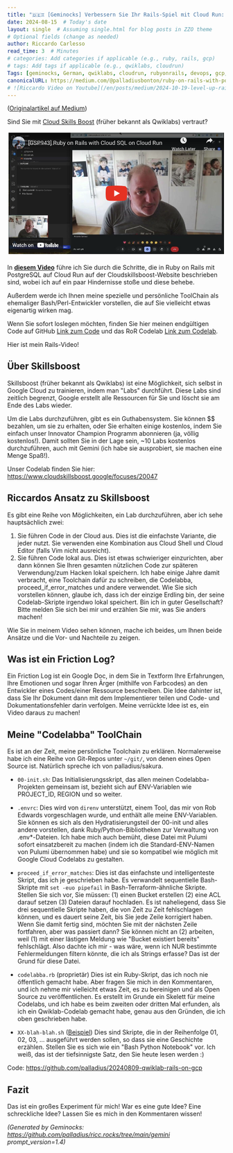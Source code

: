 ```yaml
---
title: "🇩🇪♊ [Geminocks] Verbessern Sie Ihr Rails-Spiel mit Cloud Run: Ein Qwiklabs Deep Dive"
date: 2024-08-15  # Today's date
layout: single  # Assuming single.html for blog posts in ZZO theme
# Optional fields (change as needed)
author: Riccardo Carlesso
read_time: 3  # Minutes
# categories: Add categories if applicable (e.g., ruby, rails, gcp)
# tags: Add tags if applicable (e.g., qwiklabs, cloudrun)
Tags: [geminocks, German, qwiklabs, cloudrun, rubyonrails, devops, gcp, googlecloud, toolchain, skillsboost, cloudskillsboost ]
canonicalURL: https://medium.com/@palladiusbonton/ruby-on-rails-with-postgresql-on-cloud-run-bdaaf0b26e0b
# ![Riccardo Video on Youtube](/en/posts/medium/2024-10-19-level-up-rails/ricc-qwiklab-video.png)
---
```


([Originalartikel auf Medium](https://medium.com/@palladiusbonton/ruby-on-rails-with-postgresql-on-cloud-run-bdaaf0b26e0b))

Sind Sie mit [Cloud Skills Boost](https://www.cloudskillsboost.google/) (früher bekannt als Qwiklabs) vertraut?

![Riccardo Video auf Youtube](ricc-qwiklab-video.png)

In **[diesem Video](https://www.youtube.com/watch?v=vpPftSHE9kM)** führe ich Sie durch die Schritte, die in Ruby on Rails mit PostgreSQL auf Cloud Run auf der Cloudskillsboost-Website beschrieben sind, wobei ich auf ein paar Hindernisse stoße und diese behebe.

Außerdem werde ich Ihnen meine spezielle und persönliche ToolChain als ehemaliger Bash/Perl-Entwickler vorstellen, die auf Sie vielleicht etwas eigenartig wirken mag.

Wenn Sie sofort loslegen möchten, finden Sie hier meinen endgültigen Code auf GitHub [Link zum Code](https://github.com/palladius/20240809-qwiklab-rails-on-gcp) und das RoR Codelab [Link zum Codelab](https://www.cloudskillsboost.google/focuses/20047).

Hier ist mein Rails-Video!

## **Über Skillsboost**

Skillsboost (früher bekannt als Qwiklabs) ist eine Möglichkeit, sich selbst in Google Cloud zu trainieren, indem man "Labs" durchführt. Diese Labs sind zeitlich begrenzt, Google erstellt alle Ressourcen für Sie und löscht sie am Ende des Labs wieder.

Um die Labs durchzuführen, gibt es ein Guthabensystem. Sie können $$ bezahlen, um sie zu erhalten, oder Sie erhalten einige kostenlos, indem Sie einfach unser Innovator Champion Programm abonnieren (ja, völlig kostenlos!). Damit sollten Sie in der Lage sein, ~10 Labs kostenlos durchzuführen, auch mit Gemini (ich habe sie ausprobiert, sie machen eine Menge Spaß!).

Unser Codelab finden Sie hier: https://www.cloudskillsboost.google/focuses/20047

## **Riccardos Ansatz zu Skillsboost**

Es gibt eine Reihe von Möglichkeiten, ein Lab durchzuführen, aber ich sehe hauptsächlich zwei:

1. Sie führen Code in der Cloud aus. Dies ist die einfachste Variante, die jeder nutzt. Sie verwenden eine Kombination aus Cloud Shell und Cloud Editor (falls Vim nicht ausreicht).
2. Sie führen Code lokal aus. Dies ist etwas schwieriger einzurichten, aber dann können Sie Ihren gesamten nützlichen Code zur späteren Verwendung/zum Hacken lokal speichern. Ich habe einige Jahre damit verbracht, eine Toolchain dafür zu schreiben, die Codelabba, proceed_if_error_matches und andere verwendet. Wie Sie sich vorstellen können, glaube ich, dass ich der einzige Erdling bin, der seine Codelab-Skripte irgendwo lokal speichert. Bin ich in guter Gesellschaft? Bitte melden Sie sich bei mir und erzählen Sie mir, was Sie anders machen!

Wie Sie in meinem Video sehen können, mache ich beides, um Ihnen beide Ansätze und die Vor- und Nachteile zu zeigen.

## **Was ist ein Friction Log?**

Ein Friction Log ist ein Google Doc, in dem Sie in Textform Ihre Erfahrungen, Ihre Emotionen und sogar Ihren Ärger (mithilfe von Farbcodes) an den Entwickler eines Codes/einer Ressource beschreiben. Die Idee dahinter ist, dass Sie Ihr Dokument dann mit dem Implementierer teilen und Code- und Dokumentationsfehler darin verfolgen. Meine verrückte Idee ist es, ein Video daraus zu machen!

## **Meine "Codelabba" ToolChain**

Es ist an der Zeit, meine persönliche Toolchain zu erklären. Normalerweise habe ich eine Reihe von Git-Repos unter `~/git/`, von denen eines Open Source ist. Natürlich spreche ich von palladius/sakura.

* `00-init.sh`: Das Initialisierungsskript, das allen meinen Codelabba-Projekten gemeinsam ist, bezieht sich auf ENV-Variablen wie PROJECT_ID, REGION und so weiter.

* `.envrc`: Dies wird von `direnv` unterstützt, einem Tool, das mir von Rob Edwards vorgeschlagen wurde, und enthält alle meine ENV-Variablen. Sie können es sich als den Hydratisierungsteil der 00-init und alles andere vorstellen, dank Ruby/Python-Bibliotheken zur Verwaltung von .env*-Dateien. Ich habe mich auch bemüht, diese Datei mit Pulumi sofort einsatzbereit zu machen (indem ich die Standard-ENV-Namen von Pulumi übernommen habe) und sie so kompatibel wie möglich mit Google Cloud Codelabs zu gestalten.

* `proceed_if_error_matches`: Dies ist das einfachste und intelligenteste Skript, das ich je geschrieben habe. Es verwandelt sequentielle Bash-Skripte mit `set -euo pipefail` in Bash-Terraform-ähnliche Skripte. Stellen Sie sich vor, Sie müssen: (1) einen Bucket erstellen (2) eine ACL darauf setzen (3) Dateien darauf hochladen. Es ist naheliegend, dass Sie drei sequentielle Skripte haben, die von Zeit zu Zeit fehlschlagen können, und es dauert seine Zeit, bis Sie jede Zeile korrigiert haben. Wenn Sie damit fertig sind, möchten Sie mit der nächsten Zeile fortfahren, aber was passiert dann? Sie können nicht an (2) arbeiten, weil (1) mit einer lästigen Meldung wie "Bucket existiert bereits" fehlschlägt. Also dachte ich mir - was wäre, wenn ich NUR bestimmte Fehlermeldungen filtern könnte, die ich als Strings erfasse? Das ist der Grund für diese Datei.

* `codelabba.rb` (proprietär) Dies ist ein Ruby-Skript, das ich noch nie öffentlich gemacht habe. Aber fragen Sie mich in den Kommentaren, und ich nehme mir vielleicht etwas Zeit, es zu bereinigen und als Open Source zu veröffentlichen. Es erstellt im Grunde ein Skelett für meine Codelabs, und ich habe es beim zweiten oder dritten Mal erfunden, als ich ein Qwiklab-Codelab gemacht habe, genau aus den Gründen, die ich oben geschrieben habe.

* `XX-blah-blah.sh` ([Beispiel](https://github.com/palladius/20240809-qwiklab-rails-on-gcp)) Dies sind Skripte, die in der Reihenfolge 01, 02, 03, ... ausgeführt werden sollen, so dass sie eine Geschichte erzählen. Stellen Sie es sich wie ein "Bash Python Notebook" vor. Ich weiß, das ist der tiefsinnigste Satz, den Sie heute lesen werden :)

Code: https://github.com/palladius/20240809-qwiklab-rails-on-gcp

## Fazit

Das ist ein großes Experiment für mich! War es eine gute Idee? Eine schreckliche Idee? Lassen Sie es mich in den Kommentaren wissen!


*(Generated by Geminocks: https://github.com/palladius/ricc.rocks/tree/main/gemini prompt_version=1.4)*
